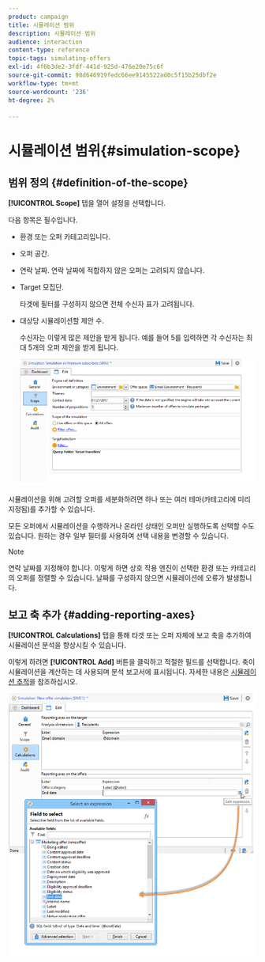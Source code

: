 ```yaml
---
product: campaign
title: 시뮬레이션 범위
description: 시뮬레이션 범위
audience: interaction
content-type: reference
topic-tags: simulating-offers
exl-id: 4f6b3de2-3fdf-441d-925d-476e20e75c6f
source-git-commit: 98d646919fedc66ee9145522ad0c5f15b25dbf2e
workflow-type: tm+mt
source-wordcount: '236'
ht-degree: 2%

---
```


# 시뮬레이션 범위{#simulation-scope}

## 범위 정의 {#definition-of-the-scope}

**[!UICONTROL Scope]** 탭을 열어 설정을 선택합니다.

다음 항목은 필수입니다.

* 환경 또는 오퍼 카테고리입니다.
* 오퍼 공간.
* 연락 날짜. 연락 날짜에 적합하지 않은 오퍼는 고려되지 않습니다.
* Target 모집단.

   타겟에 필터를 구성하지 않으면 전체 수신자 표가 고려됩니다.

* 대상당 시뮬레이션할 제안 수.

   수신자는 이렇게 많은 제안을 받게 됩니다. 예를 들어 5를 입력하면 각 수신자는 최대 5개의 오퍼 제안을 받게 됩니다.

   ![](assets/offer_simulation_009.png)

시뮬레이션을 위해 고려할 오퍼를 세분화하려면 하나 또는 여러 테마(카테고리에 미리 지정됨)를 추가할 수 있습니다.

모든 오퍼에서 시뮬레이션을 수행하거나 온라인 상태인 오퍼만 실행하도록 선택할 수도 있습니다. 원하는 경우 일부 필터를 사용하여 선택 내용을 변경할 수 있습니다.

>[!NOTE]
>
>연락 날짜를 지정해야 합니다. 이렇게 하면 상호 작용 엔진이 선택한 환경 또는 카테고리의 오퍼를 정렬할 수 있습니다. 날짜를 구성하지 않으면 시뮬레이션에 오류가 발생합니다.

## 보고 축 추가 {#adding-reporting-axes}

**[!UICONTROL Calculations]** 탭을 통해 타겟 또는 오퍼 자체에 보고 축을 추가하여 시뮬레이션 분석을 향상시킬 수 있습니다.

이렇게 하려면 **[!UICONTROL Add]** 버튼을 클릭하고 적절한 필드를 선택합니다. 축이 시뮬레이션을 계산하는 데 사용되며 분석 보고서에 표시됩니다. 자세한 내용은 [시뮬레이션 추적](../../interaction/using/simulation-tracking.md)을 참조하십시오.

![](assets/offer_simulation_011.png)
